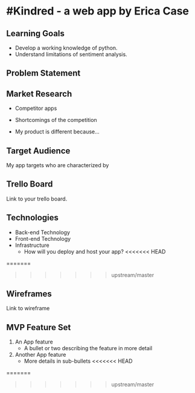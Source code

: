 
# #Kindred - a web app by Erica Case

## Learning Goals
- Develop a working knowledge of python.
- Understand limitations of sentiment analysis.

## Problem Statement



## Market Research

- Competitor apps

- Shortcomings of the competition

- My product is different because...

## Target Audience

My app targets <something> who are characterized by <something else>

## Trello Board
Link to your trello board.

## Technologies

- Back-end Technology
- Front-end Technology
- Infrastructure
	- How will you deploy and host your app?
<<<<<<< HEAD

=======

>>>>>>> upstream/master
## Wireframes

Link to wireframe

## MVP Feature Set

1.  An App feature
	- A bullet or two describing the feature in more detail
1.  Another App feature
	- More details in sub-bullets
<<<<<<< HEAD

=======
>>>>>>> upstream/master
